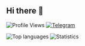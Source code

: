 ## Hi there 👋
![Profile Views](https://komarev.com/ghpvc/?username=IQUXAe&color=green)
[![Telegram](https://img.shields.io/badge/Telegram-@IQUXAe)](https://t.me/IQUXAe)

![Top languages](https://github-readme-stats.vercel.app/api/top-langs/?username=IQUXAe&layout=compact)
![Statistics](https://github-readme-stats.vercel.app/api?username=IQUXAe&show_icons=true&theme=radical)
<!--
**IQUXAe/IQUXAe** is a ✨ _special_ ✨ repository because its `README.md` (this file) appears on your GitHub profile.

Here are some ideas to get you started:

- 🔭 I’m currently working on ...
- 🌱 I’m currently learning ...
- 👯 I’m looking to collaborate on ...
- 🤔 I’m looking for help with ...
- 💬 Ask me about ...
- 📫 How to reach me: ...
- 😄 Pronouns: ...
- ⚡ Fun fact: ...
-->
